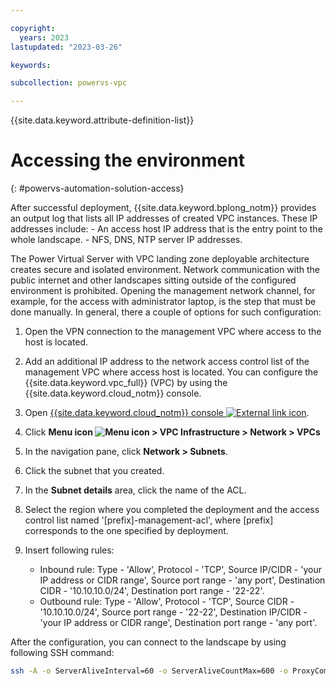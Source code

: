 ```yaml
---

copyright:
  years: 2023
lastupdated: "2023-03-26"

keywords:

subcollection: powervs-vpc

---
```


{{site.data.keyword.attribute-definition-list}}

# Accessing the environment
{: #powervs-automation-solution-access}

After successful deployment, {{site.data.keyword.bplong_notm}} provides an output log that lists all IP addresses of created VPC instances. These IP addresses include:
    - An access host IP address that is the entry point to the whole landscape.
    - NFS, DNS, NTP server IP addresses.

The Power Virtual Server with VPC landing zone deployable architecture creates secure and isolated environment. Network communication with the public internet and other landscapes sitting outside of the configured environment is prohibited. Opening the management network channel, for example, for the access with administrator laptop, is the step that must be done manually. In general, there a couple of options for such configuration:

1. Open the VPN connection to the management VPC where access to the host is located.
2. Add an additional IP address to the network access control list of the management VPC where access host is located. You can configure the {{site.data.keyword.vpc_full}} (VPC) by using the {{site.data.keyword.cloud_notm}} console.

1. Open [{{site.data.keyword.cloud_notm}} console ![External link icon](../icons/launch-glyph.svg "External link icon")](/login).
1. Click **Menu icon ![Menu icon](../../icons/icon_hamburger.svg) > VPC Infrastructure > Network > VPCs**
1. In the navigation pane, click **Network > Subnets**.
1. Click the subnet that you created.
1. In the **Subnet details** area, click the name of the ACL.
1. Select the region where you completed the deployment and the access control list named '[prefix]-management-acl', where [prefix] corresponds to the one specified by deployment. 
1. Insert following rules:
    - Inbound rule: Type - 'Allow', Protocol - 'TCP', Source IP/CIDR - 'your IP address or CIDR range', Source port range - 'any port', Destination CIDR - '10.10.10.0/24', Destination port range - '22-22'.
    - Outbound rule: Type - 'Allow', Protocol - 'TCP', Source CIDR - '10.10.10.0/24', Source port range - '22-22', Destination IP/CIDR - 'your IP address or CIDR range', Destination port range - 'any port'.

After the configuration, you can connect to the landscape by using following SSH command:

```sh
ssh -A -o ServerAliveInterval=60 -o ServerAliveCountMax=600 -o ProxyCommand=\"ssh -W %h:%p root@\<access_host_floating_ip\>\" root@\<vpc_instance_ip\>
```
